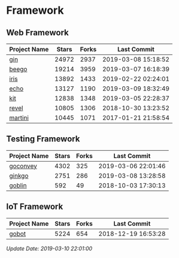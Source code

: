 # Framework

## Web Framework

| Project Name | Stars | Forks | Last Commit |
| ------------ | ----- | ----- | ----------- |
| [gin](https://github.com/gin-gonic/gin) | 24972 | 2937 | 2019-03-08 15:18:52 |
| [beego](https://github.com/astaxie/beego) | 19214 | 3959 | 2019-03-07 16:18:39 |
| [iris](https://github.com/kataras/iris) | 13892 | 1433 | 2019-02-22 02:24:01 |
| [echo](https://github.com/labstack/echo) | 13127 | 1190 | 2019-03-09 18:32:49 |
| [kit](https://github.com/go-kit/kit) | 12838 | 1348 | 2019-03-05 22:28:37 |
| [revel](https://github.com/revel/revel) | 10805 | 1306 | 2018-10-30 13:23:52 |
| [martini](https://github.com/go-martini/martini) | 10445 | 1071 | 2017-01-21 21:58:54 |

## Testing Framework

| Project Name | Stars | Forks | Last Commit |
| ------------ | ----- | ----- | ----------- |
| [goconvey](https://github.com/smartystreets/goconvey) | 4302 | 325 | 2019-03-06 22:01:46 |
| [ginkgo](https://github.com/onsi/ginkgo) | 2751 | 286 | 2019-03-08 13:28:58 |
| [goblin](https://github.com/franela/goblin) | 592 | 49 | 2018-10-03 17:30:13 |

## IoT Framework

| Project Name | Stars | Forks | Last Commit |
| ------------ | ----- | ----- | ----------- |
| [gobot](https://github.com/hybridgroup/gobot) | 5224 | 654 | 2018-12-19 16:53:28 |

*Update Date: 2019-03-10 22:01:00*